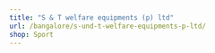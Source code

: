 ```yaml
---
title: "S & T welfare equipments (p) ltd"
url: /bangalore/s-und-t-welfare-equipments-p-ltd/
shop: Sport
---
```

